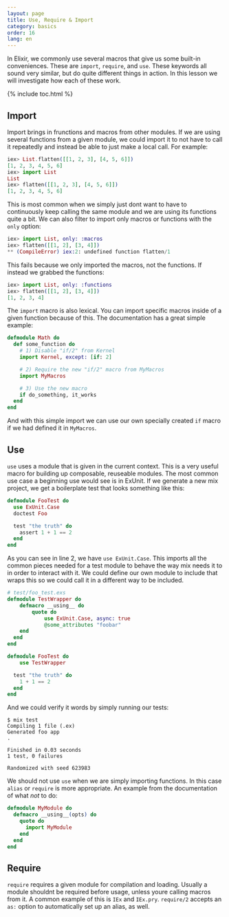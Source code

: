 ```yaml
---
layout: page
title: Use, Require & Import
category: basics
order: 16
lang: en
---
```


In Elixir, we commonly use several macros that give us some built-in conveniences.
These are `import`, `require`, and `use`.
These keywords all sound very similar, but do quite different things in action.
In this lesson we will investigate how each of these work.

{% include toc.html %}

## Import
Import brings in frunctions and macros from other modules.
If we are using several functions from a given module, we could import it to not have to call it repeatedly and instead be able to just make a local call.
For example:

```elixir
iex> List.flatten([[1, 2, 3], [4, 5, 6]])
[1, 2, 3, 4, 5, 6]
iex> import List
List
iex> flatten([[1, 2, 3], [4, 5, 6]])
[1, 2, 3, 4, 5, 6]
```

This is most common when we simply just dont want to have to continuously keep calling the same module and we are using its functions quite a bit.
We can also filter to import only macros or functions with the `only` option:

```elixir
iex> import List, only: :macros
iex> flatten([[1, 2], [3, 4]])
** (CompileError) iex:2: undefined function flatten/1
```

This fails because we only imported the macros, not the functions.
If instead we grabbed the functions:

```elixir
iex> import List, only: :functions
iex> flatten([[1, 2], [3, 4]])
[1, 2, 3, 4]
```

The `import` macro is also lexical.
You can import specific macros inside of a given function because of this.
The documentation has a great simple example:

```elixir
defmodule Math do
  def some_function do
    # 1) Disable "if/2" from Kernel
    import Kernel, except: [if: 2]

    # 2) Require the new "if/2" macro from MyMacros
    import MyMacros

    # 3) Use the new macro
    if do_something, it_works
  end
end
```

And with this simple import we can use our own specially created `if` macro if we had defined it in `MyMacros`.

## Use
`use` uses a module that is given in the current context.
This is a very useful macro for building up composable, reuseable modules.
The most common use case a beginning use would see is in ExUnit.
If we generate a new mix project, we get a boilerplate test that looks something like this:

```elixir
defmodule FooTest do
  use ExUnit.Case
  doctest Foo

  test "the truth" do
    assert 1 + 1 == 2
  end
end
```

As you can see in line 2, we have `use ExUnit.Case`.
This imports all the common pieces needed for a test module to behave the way mix needs it to in order to interact with it.
We could define our own module to include that wraps this so we could call it in a different way to be included.

```elixir
# test/foo_test.exs
defmodule TestWrapper do
	defmacro __using__ do
		quote do
			use ExUnit.Case, async: true
			@some_attributes "foobar"
    end
  end
end

defmodule FooTest do
	use TestWrapper

  test "the truth" do
    1 + 1 == 2
  end
end
```

And we could verify it words by simply running our tests:

```shell
$ mix test
Compiling 1 file (.ex)
Generated foo app
.

Finished in 0.03 seconds
1 test, 0 failures

Randomized with seed 623983
```
We should not use `use` when we are simply importing functions.
In this case `alias` or `require` is more appropriate.
An example from the documentation of what _not_ to do:

```elixir
defmodule MyModule do
  defmacro __using__(opts) do
    quote do
      import MyModule
    end
  end
end
```

## Require
`require` requires a given module for compilation and loading.
Usually a module shouldnt be required before usage, unless youre calling macros from it.
A common example of this is `IEx` and `IEx.pry`.
`require/2` accepts an `as:` option to automatically set up an alias, as well.


